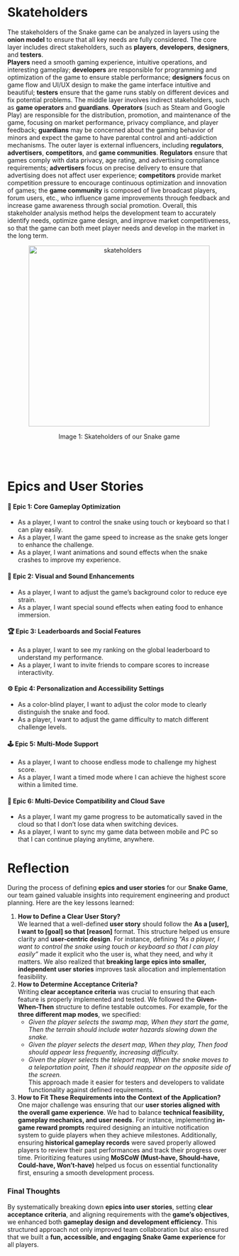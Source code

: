 # Skateholders
The stakeholders of the Snake game can be analyzed in layers using the **onion model** to ensure that all key needs are fully considered. 
The core layer includes direct stakeholders, such as **players**, **developers**, **designers**, and **testers**.  
**Players** need a smooth gaming experience, intuitive operations, and interesting gameplay; **developers** are responsible for programming and optimization of the game to ensure stable performance;
**designers** focus on game flow and UI/UX design to make the game interface intuitive and beautiful;
**testers** ensure that the game runs stably on different devices and fix potential problems. The middle layer involves indirect stakeholders, such as **game operators** and **guardians**. **Operators** (such as Steam and Google Play) are responsible for the distribution, promotion, and maintenance of the game, focusing on market performance, privacy compliance, and player feedback;
**guardians** may be concerned about the gaming behavior of minors and expect the game to have parental control and anti-addiction mechanisms. 
The outer layer is external influencers, including **regulators**, **advertisers**, **competitors**, and **game communities**. **Regulators** ensure that games comply with data privacy, age rating, and advertising compliance requirements; **advertisers** focus on precise delivery to ensure that advertising does not affect user experience; **competitors** provide market competition pressure to encourage continuous optimization and innovation of games; the **game community** is composed of live broadcast players, forum users, etc., who influence game improvements through feedback and increase game awareness through social promotion. Overall, this stakeholder analysis method helps the development team to accurately identify needs, optimize game design, and improve market competitiveness, so that the game can both meet player needs and develop in the market in the long term.
<div align="center">
    <img width="408" alt="skateholders" src="https://github.com/user-attachments/assets/493b80dc-c43c-46d4-9e9a-78d451e56de6" />
    <p>Image 1: Skateholders of our Snake game</p>
</div>
<br>
<br>

# Epics and User Stories
#### **📌 Epic 1: Core Gameplay Optimization**
- As a player, I want to control the snake using touch or keyboard so that I can play easily.  
- As a player, I want the game speed to increase as the snake gets longer to enhance the challenge.
- As a player, I want animations and sound effects when the snake crashes to improve my experience.

#### **🎨 Epic 2: Visual and Sound Enhancements**
- As a player, I want to adjust the game’s background color to reduce eye strain.
- As a player, I want special sound effects when eating food to enhance immersion.

#### **🏆 Epic 3: Leaderboards and Social Features**
- As a player, I want to see my ranking on the global leaderboard to understand my performance.
- As a player, I want to invite friends to compare scores to increase interactivity.

#### **⚙ Epic 4: Personalization and Accessibility Settings**
- As a color-blind player, I want to adjust the color mode to clearly distinguish the snake and food.
- As a player, I want to adjust the game difficulty to match different challenge levels.  

#### **🕹 Epic 5: Multi-Mode Support**
- As a player, I want to choose endless mode to challenge my highest score.
- As a player, I want a timed mode where I can achieve the highest score within a limited time.

#### **🔗 Epic 6: Multi-Device Compatibility and Cloud Save**
- As a player, I want my game progress to be automatically saved in the cloud so that I don’t lose data when switching devices.
- As a player, I want to sync my game data between mobile and PC so that I can continue playing anytime, anywhere.

# Reflection
During the process of defining **epics and user stories** for our **Snake Game**, our team gained valuable insights into requirement engineering and product planning. Here are the key lessons learned:  
1. **How to Define a Clear User Story?**  
   We learned that a well-defined **user story** should follow the **As a [user], I want to [goal] so that [reason]** format. This structure helped us ensure clarity and **user-centric design**. For instance, defining *“As a player, I want to control the snake using touch or keyboard so that I can play easily”* made it explicit who the user is, what they need, and why it matters. We also realized that **breaking large epics into smaller, independent user stories** improves task allocation and implementation feasibility.  
2. **How to Determine Acceptance Criteria?**  
   Writing **clear acceptance criteria** was crucial to ensuring that each feature is properly implemented and tested. We followed the **Given-When-Then** structure to define testable outcomes. For example, for the **three different map modes**, we specified:  
   - *Given the player selects the swamp map, When they start the game, Then the terrain should include water hazards slowing down the snake.*  
   - *Given the player selects the desert map, When they play, Then food should appear less frequently, increasing difficulty.*  
   - *Given the player selects the teleport map, When the snake moves to a teleportation point, Then it should reappear on the opposite side of the screen.*  
   This approach made it easier for testers and developers to validate functionality against defined requirements.  
3. **How to Fit These Requirements into the Context of the Application?**  
   One major challenge was ensuring that our **user stories aligned with the overall game experience**. We had to balance **technical feasibility, gameplay mechanics, and user needs**. For instance, implementing **in-game reward prompts** required designing an intuitive notification system to guide players when they achieve milestones. Additionally, ensuring **historical gameplay records** were saved properly allowed players to review their past performances and track their progress over time. Prioritizing features using **MoSCoW (Must-have, Should-have, Could-have, Won’t-have)** helped us focus on essential functionality first, ensuring a smooth development process.  
### **Final Thoughts**  
By systematically breaking down **epics into user stories**, setting **clear acceptance criteria**, and aligning requirements with the **game’s objectives**, we enhanced both **gameplay design and development efficiency**. This structured approach not only improved team collaboration but also ensured that we built a **fun, accessible, and engaging Snake Game experience** for all players. 
